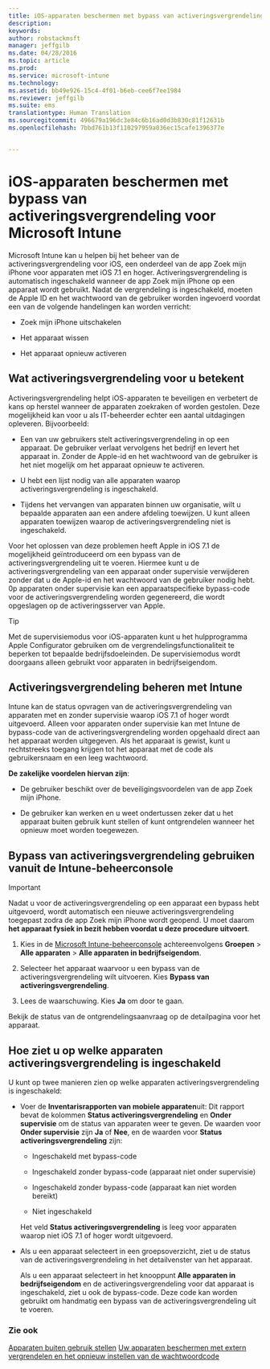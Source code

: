 ```yaml
---
title: iOS-apparaten beschermen met bypass van activeringsvergrendeling | Microsoft Intune
description: 
keywords: 
author: robstackmsft
manager: jeffgilb
ms.date: 04/28/2016
ms.topic: article
ms.prod: 
ms.service: microsoft-intune
ms.technology: 
ms.assetid: bb49e926-15c4-4f01-b6eb-cee6f7ee1984
ms.reviewer: jeffgilb
ms.suite: ems
translationtype: Human Translation
ms.sourcegitcommit: 496679a196dc3e84c6b16ad0d3b830c81f12631b
ms.openlocfilehash: 7bbd761b13f110297959a036ec15cafe1396377e


---
```


# iOS-apparaten beschermen met bypass van activeringsvergrendeling voor Microsoft Intune
Microsoft Intune kan u helpen bij het beheer van de activeringsvergrendeling voor iOS, een onderdeel van de app Zoek mijn iPhone voor apparaten met iOS 7.1 en hoger. Activeringsvergrendeling is automatisch ingeschakeld wanneer de app Zoek mijn iPhone op een apparaat wordt gebruikt. Nadat de vergrendeling is ingeschakeld, moeten de Apple ID en het wachtwoord van de gebruiker worden ingevoerd voordat een van de volgende handelingen kan worden verricht:

-   Zoek mijn iPhone uitschakelen

-   Het apparaat wissen

-   Het apparaat opnieuw activeren

## Wat activeringsvergrendeling voor u betekent
Activeringsvergrendeling helpt iOS-apparaten te beveiligen en verbetert de kans op herstel wanneer de apparaten zoekraken of worden gestolen. Deze mogelijkheid kan voor u als IT-beheerder echter een aantal uitdagingen opleveren. Bijvoorbeeld:

-   Een van uw gebruikers stelt activeringsvergrendeling in op een apparaat. De gebruiker verlaat vervolgens het bedrijf en levert het apparaat in. Zonder de Apple-id en het wachtwoord van de gebruiker is het niet mogelijk om het apparaat opnieuw te activeren.

-   U hebt een lijst nodig van alle apparaten waarop activeringsvergrendeling is ingeschakeld.

-   Tijdens het vervangen van apparaten binnen uw organisatie, wilt u bepaalde apparaten aan een andere afdeling toewijzen. U kunt alleen apparaten toewijzen waarop de activeringsvergrendeling niet is ingeschakeld.

Voor het oplossen van deze problemen heeft Apple in iOS 7.1 de mogelijkheid geïntroduceerd om een bypass van de activeringsvergrendeling uit te voeren. Hiermee kunt u de activeringsvergrendeling van een apparaat onder supervisie verwijderen zonder dat u de Apple-id en het wachtwoord van de gebruiker nodig hebt. 0p apparaten onder supervisie kan een apparaatspecifieke bypass-code voor de activeringsvergrendeling worden gegenereerd, die wordt opgeslagen op de activeringsserver van Apple.

> [!TIP]
> Met de supervisiemodus voor iOS-apparaten kunt u het hulpprogramma Apple Configurator gebruiken om de vergrendelingsfunctionaliteit te beperken tot bepaalde bedrijfsdoeleinden. De supervisiemodus wordt doorgaans alleen gebruikt voor apparaten in bedrijfseigendom.

## Activeringsvergrendeling beheren met Intune
Intune kan de status opvragen van de activeringsvergrendeling van apparaten met en zonder supervisie waarop iOS 7.1 of hoger wordt uitgevoerd. Alleen voor apparaten onder supervisie kan met Intune de bypass-code van de activeringsvergrendeling worden opgehaald direct aan het apparaat worden uitgegeven. Als het apparaat is gewist, kunt u rechtstreeks toegang krijgen tot het apparaat met de code als gebruikersnaam en een leeg wachtwoord.

**De zakelijke voordelen hiervan zijn**:

-   De gebruiker beschikt over de beveiligingsvoordelen van de app Zoek mijn iPhone.

-   De gebruiker kan werken en u weet ondertussen zeker dat u het apparaat buiten gebruik kunt stellen of kunt ontgrendelen wanneer het opnieuw moet worden toegewezen.

## Bypass van activeringsvergrendeling gebruiken vanuit de Intune-beheerconsole
> [!IMPORTANT]
> Nadat u voor de activeringsvergrendeling op een apparaat een bypass hebt uitgevoerd, wordt automatisch een nieuwe activeringsvergrendeling toegepast zodra de app Zoek mijn iPhone wordt geopend. U moet daarom **het apparaat fysiek in bezit hebben voordat u deze procedure uitvoert**.

1.  Kies in de [Microsoft Intune-beheerconsole](https://manage.microsoft.com) achtereenvolgens **Groepen** &gt; **Alle apparaten** &gt; **Alle apparaten in bedrijfseigendom**.

2.  Selecteer het apparaat waarvoor u een bypass van de activeringsvergrendeling wilt uitvoeren. Kies **Bypass van activeringsvergrendeling**.

3.  Lees de waarschuwing. Kies **Ja** om door te gaan.

Bekijk de status van de ontgrendelingsaanvraag op de detailpagina voor het apparaat.

## Hoe ziet u op welke apparaten activeringsvergrendeling is ingeschakeld
U kunt op twee manieren zien op welke apparaten activeringsvergrendeling is ingeschakeld:

-   Voer de **Inventarisrapporten van mobiele apparaten**uit: Dit rapport bevat de kolommen **Status activeringsvergrendeling** en **Onder supervisie** om de status van apparaten weer te geven. De waarden voor **Onder supervisie** zijn **Ja** of **Nee**, en de waarden voor **Status activeringsvergrendeling** zijn:

    -   Ingeschakeld met bypass-code

    -   Ingeschakeld zonder bypass-code (apparaat niet onder supervisie)

    -   Ingeschakeld zonder bypass-code (apparaat kan niet worden bereikt)

    -   Niet ingeschakeld

    Het veld **Status activeringsvergrendeling** is leeg voor apparaten waarop niet iOS 7.1 of hoger wordt uitgevoerd.

-   Als u een apparaat selecteert in een groepsoverzicht, ziet u de status van de activeringsvergrendeling in het detailvenster van het apparaat.

    Als u een apparaat selecteert in het knooppunt **Alle apparaten in bedrijfseigendom** en de activeringsvergrendeling voor dat apparaat is ingeschakeld, ziet u ook de bypass-code. Deze code kan worden gebruikt om handmatig een bypass van de activeringsvergrendeling uit te voeren.

### Zie ook
[Apparaten buiten gebruik stellen](retire-devices-from-microsoft-intune-management.md)
[Uw apparaten beschermen met extern vergrendelen en het opnieuw instellen van de wachtwoordcode](use-remote-lock-and-passcode-reset-in-microsoft-intune.md)



<!--HONumber=Jun16_HO4-->


